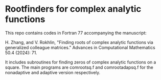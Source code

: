 # Rootfinders for complex analytic functions

This repo contains codes in Fortran 77 accompanying the manuscript:

H. Zhang, and V. Rokhlin, "Finding roots of complex analytic functions via generalized colleague matrices." Advances in Computational Mathematics 50.4 (2024): 71.

It includes subroutines for finding zeros of complex analytic functions on a square.
The main programs are comrootsq.f and comrootadapsq.f for the nonadaptive and adaptive version respectively.



